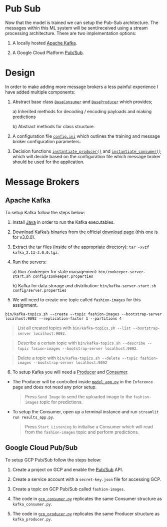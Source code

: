 # Pub Sub

Now that the model is trained we can setup the Pub-Sub architecture. The messages within this ML system will be sent/received using a stream processing architecture. There are two implementation options:

1. A locally hosted [Apache Kafka](https://kafka.apache.org/).

2. A Google Cloud Platform [Pub/Sub](https://cloud.google.com/pubsub).

# Design

In order to make adding more message brokers a less painful experience I have added multiple components:

1. Abstract base class [`BaseConsumer`](../consumers/base_consumers.py) and [`BaseProducer`](../producers/base_producers.py) which provides;

   a) Inherited methods for decoding / encoding payloads and making predictions

   b) Abstract methods for class structure.

2. A configuration file [`config.ini`](../config.ini) which outlines the training and message broker configuration parameters.

3. Decision functions [`instantiate_producer()`](../producer.py) and [`instantiate_consumer()`](../consumer.py) which will decide based on the configuration file which message broker should be used for the application.

# Message Brokers

## Apache Kafka

To setup Kafka follow the steps below:

1. Install [Java](https://www.oracle.com/java/technologies/downloads/) in order to run the Kafka executables.
2. Download Kafka’s binaries from the official [download page](https://archive.apache.org/dist/kafka/3.0.0/kafka_2.13-3.0.0.tgz) (this one is for v3.0.0).
3. Extract the tar files (inside of the appropriate directory): `tar -xvzf kafka_2.13-3.0.0.tgz`.
4. Run the servers:

   a) Run Zookeeper for state management: `bin/zookeeper-server-start.sh config/zookeeper.properties`

   b) Kafka for data storage and distribution: `bin/kafka-server-start.sh config/server.properties`

5. We will need to create one topic called `fashion-images` for this assignment.

```shell
bin/kafka-topics.sh --create --topic fashion-images --bootstrap-server localhost:9092 --replication-factor 1 --partitions 4
```

> List all created topics with `bin/kafka-topics.sh --list --bootstrap-server localhost:9092`.

> Describe a certain topic with `bin/kafka-topics.sh --describe --topic fasion-images --bootstrap-server localhost:9092`.

> Delete a topic with `bin/kafka-topics.sh --delete --topic fashion-images --bootstrap-server localhost:9092`

6. To setup Kafka you will need a [Producer](../producers/kafka_producer.py) and [Consumer](../consumers/kafka_consumer.py).

- The Producer will be controlled inside [`model_app.py`](../model_app.py) in the `Inference` page and does not need any prior setup.

  > Press `Send Image` to send the uploaded image to the `fashion-images` topic for predictions.

- To setup the Consumer, open up a terminal instance and run `streamlit run results_app.py`.

  > Press `Start Listening` to initialise a Consumer which will read from the `fashion-images` topic and perform predictions.

## Google Cloud Pub/Sub

To setup GCP Pub/Sub follow the steps below:

1. Create a project on GCP and enable the [Pub/Sub](https://cloud.google.com/pubsub) API.

2. Create a service account with a `secret-key.json` file for accessing GCP.

3. Create a topic on GCP Pub/Sub called `fashion-images`.

4. The code in [`gcp_consumer.py`](../consumers/gcp_consumer.py) replicates the same Consumer structure as `kafka_consumer.py`.

5. The code in [`gcp_producer.py`](../producers/gcp_producer.py) replicates the same Producer structure as `kafka_producer.py`.
